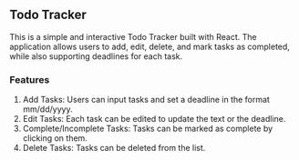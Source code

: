 ## Todo Tracker

This is a simple and interactive Todo Tracker built with React. The application allows users to add, edit, delete, and mark tasks as completed, while also supporting deadlines for each task.

### Features
1. Add Tasks: Users can input tasks and set a deadline in the format mm/dd/yyyy.
2. Edit Tasks: Each task can be edited to update the text or the deadline.
3. Complete/Incomplete Tasks: Tasks can be marked as complete by clicking on them.
4. Delete Tasks: Tasks can be deleted from the list.
